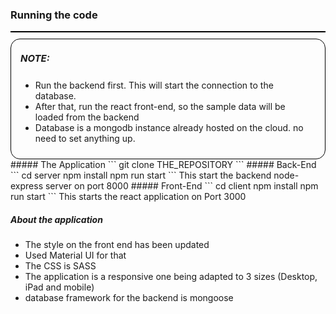 ### Running the code

<div style="background-color:teal; border: 1px Solid black"></div>
<div style="border: 1px Solid black;padding: 0 15px 10px 15px; font-size: 15px;border-radius:15px; margin-top:10px">
<h5>NOTE:</h5> 
<ul style="font-size: 14px;">
<li>Run the backend first. This will start the connection to the database.</li>
<li>After that, run the react front-end, so the sample data will be loaded from the backend</li>
<li>Database is a mongodb instance already hosted on the cloud. no need to set anything up.</li>
</ul>
</div>
##### The Application
```
git clone THE_REPOSITORY
```
##### Back-End
```
cd server
npm install
npm run start
```
This start the backend node-express server on port 8000
##### Front-End
```
cd client
npm install
npm run start
```
This starts the react application on Port 3000

##### About the application
- The style on the front end has been updated
- Used Material UI for that
- The CSS is SASS
- The application is a responsive one being adapted to 3 sizes (Desktop, iPad and mobile)
- database framework for the backend is mongoose
